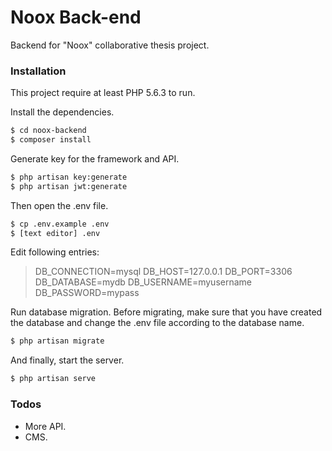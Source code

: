 # Noox Back-end

Backend for "Noox" collaborative thesis project.

### Installation

This project require at least PHP 5.6.3 to run.

Install the dependencies.

```sh
$ cd noox-backend
$ composer install
```

Generate key for the framework and API.

```sh
$ php artisan key:generate
$ php artisan jwt:generate
```

Then open the .env file.

```sh
$ cp .env.example .env
$ [text editor] .env
```
Edit following entries:
>DB_CONNECTION=mysql
>DB_HOST=127.0.0.1
>DB_PORT=3306
>DB_DATABASE=mydb
>DB_USERNAME=myusername
>DB_PASSWORD=mypass

Run database migration.
Before migrating, make sure that you have created the database and change the .env file according to the database name.

```sh
$ php artisan migrate
```


And finally, start the server.

```sh
$ php artisan serve
```

### Todos

 - More API.
 - CMS.
 